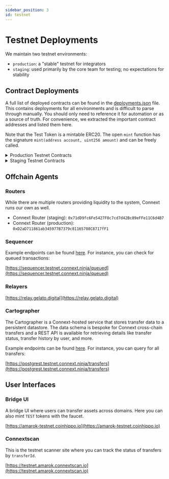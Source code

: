 ```yaml
---
sidebar_position: 3 
id: testnet
---
```


# Testnet Deployments

We maintain two testnet environments:
- `production`: a "stable" testnet for integrators
- `staging`: used primarily by the core team for testing; no expectations for stability

## Contract Deployments

A full list of deployed contracts can be found in the [deployments.json](https://github.com/connext/nxtp/blob/main/packages/deployments/contracts/deployments.json) file. This contains deployments for all environments and is difficult to parse through manually. You should only need to reference it for automation or as a source of truth. For convenience, we extracted the important contract addresses and listed them here.

Note that the Test Token is a mintable ERC20. The open `mint` function has the signature `mint(address account, uint256 amount)` and can be freely called.

<details>

  <summary>Production Testnet Contracts</summary>

  ### Goerli 
  
  Domain ID: 1735353714

  <table>
    <tbody>
      <tr>
        <th>Core Contract</th>
        <th>Address</th>
      </tr>
      <tr>
        <td>
          <a href="https://louper.dev/diamond/0x99A784d082476E551E5fc918ce3d849f2b8e89B6?network=goerli">
            Connext
          </a>
        </td>
        <td>0x99A784d082476E551E5fc918ce3d849f2b8e89B6</td>
      </tr>
    </tbody>
  </table>

   <table>
    <tbody> 
      <tr>
        <th>Asset Contract</th>
        <th>Address</th>
        <th>Flavor</th>
      </tr>
      <tr>
        <td>
          <a href="https://goerli.etherscan.io/address/0x7ea6eA49B0b0Ae9c5db7907d139D9Cd3439862a1">
            TEST
          </a>
        </td>
        <td>0x7ea6eA49B0b0Ae9c5db7907d139D9Cd3439862a1</td>
        <td>Canonical</td>
      </tr>
      <tr>
        <td>
          <a href="https://goerli.etherscan.io/address/0xB4FBF271143F4FBf7B91A5ded31805e42b2208d6">
            WETH
          </a>
        </td>
        <td>0xB4FBF271143F4FBf7B91A5ded31805e42b2208d6</td>
        <td>Canonical</td>
      </tr>
    </tbody>
  </table>

  <br />

  ### Optimism-Goerli

  Domain ID: 1735356532

  <table>
    <tbody>
      <tr>
        <th>Core Contract</th>
        <th>Address</th>
      </tr>
      <tr>
        <td>
          <a href="https://goerli-optimism.etherscan.io/address/0x705791AD27229dd4CCf41b6720528AfE1bcC2910">
            Connext
          </a>
        </td>
        <td>0x705791AD27229dd4CCf41b6720528AfE1bcC2910</td>
      </tr>
    </tbody>
  </table>

  <table>
    <tbody>
      <tr>
        <th>Asset Contract</th>
        <th>Address</th>
        <th>Flavor</th>
      </tr>
      <tr>
        <td>
          <a href="https://goerli-optimism.etherscan.io/address/0x68db1c8d85c09d546097c65ec7dcbff4d6497cbf">
            TEST
          </a>
        </td>
        <td>0x68Db1c8d85C09d546097C65ec7DCBFF4D6497CbF</td>
        <td>Local/Adopted</td>
      </tr>
      <tr>
        <td>
          <a href="https://goerli-optimism.etherscan.io/address/0x39b061b7e41de8b721f9aeceb6b3f17ecb7ba63e">
            nextWETH
          </a>
        </td>
        <td>0x39B061B7e41DE8B721f9aEcEB6b3f17ECB7ba63E</td>
        <td>Local</td>
      </tr>
      <tr>
        <td>
          <a href="https://goerli-optimism.etherscan.io/address/0x74c6FD7D2Bc6a8F0Ebd7D78321A95471b8C2B806">
            WETH
          </a>
        </td>
        <td>0x74c6FD7D2Bc6a8F0Ebd7D78321A95471b8C2B806</td>
        <td>Adopted</td>
      </tr>
    </tbody>
  </table>

  ### Mumbai

  Domain ID: 9991

  <table>
    <tbody>
      <tr>
        <th>Core Contract</th>
        <th>Address</th>
      </tr>
      <tr>
        <td>
          <a href="https://louper.dev/diamond/0xfeBBcfe9a88aadefA6e305945F2d2011493B15b4?network=mumbai">
            Connext
          </a>
        </td>
        <td>0xfeBBcfe9a88aadefA6e305945F2d2011493B15b4</td>
      </tr>
    </tbody>
  </table>

  <table>
    <tbody>
      <tr>
        <th>Asset Contract</th>
        <th>Address</th>
        <th>Flavor</th>
      </tr>
      <tr>
        <td>
          <a href="https://mumbai.polygonscan.com/address/0xeDb95D8037f769B72AAab41deeC92903A98C9E16">
            TEST
          </a>
        </td>
        <td>0xeDb95D8037f769B72AAab41deeC92903A98C9E16</td>
        <td>Local/Adopted</td>
      </tr>
      <tr>
        <td>
          <a href="https://mumbai.polygonscan.com/address/0x1E5341E4b7ed5D0680d9066aac0396F0b1bD1E69">
            nextWETH
          </a>
        </td>
        <td>0x1E5341E4b7ed5D0680d9066aac0396F0b1bD1E69</td>
        <td>Local</td>
      </tr>
      <tr>
        <td>
          <a href="https://mumbai.polygonscan.com/address/0xFD2AB41e083c75085807c4A65C0A14FDD93d55A9">
            WETH
          </a>
        </td>
        <td>0xFD2AB41e083c75085807c4A65C0A14FDD93d55A9</td>
        <td>Adopted</td>
      </tr>
    </tbody>
  </table>

</details>


<details>

  <summary>Staging Testnet Contracts</summary>

  ### Goerli

  Domain ID: 1735353714

  <table>
    <tbody>
      <tr>
        <th>Core Contract</th>
        <th>Address</th>
      </tr>
      <tr>
        <td>
          <a href="https://louper.dev/diamond/0x4cF721d0e2907a2f175C793Fc49A94A5F5bB2838?network=goerli">
            Connext
          </a>
        </td>
        <td>0x4cF721d0e2907a2f175C793Fc49A94A5F5bB2838</td>
      </tr>
    </tbody>
  </table>

  <table>
    <tbody>
      <tr>
        <th>Asset Contract</th>
        <th>Address</th>
        <th>Flavor</th>
      </tr>
      <tr>
        <td>
          <a href="https://goerli.etherscan.io/address/0x7ea6eA49B0b0Ae9c5db7907d139D9Cd3439862a1">
            TEST
          </a>
        </td>
        <td>0x7ea6eA49B0b0Ae9c5db7907d139D9Cd3439862a1</td>
        <td>Canonical</td>
      </tr>
      <tr>
        <td>
          <a href="https://goerli.etherscan.io/address/0xB4FBF271143F4FBf7B91A5ded31805e42b2208d6">
            WETH
          </a>
        </td>
        <td>0xB4FBF271143F4FBf7B91A5ded31805e42b2208d6</td>
        <td>Canonical</td>
      </tr>
    </tbody>
  </table>

  <br />

  ### Optimism-Goerli

  Domain ID: 1735356532 

  <table>
    <tbody>
      <tr>
        <th>Core Contract</th>
        <th>Address</th>
      </tr>
      <tr>
        <td>
          <a href="https://goerli-optimism.etherscan.io/address/0x457355cc325128A8f01D5BeD27f3aCaDD76EE90a">
            Connext
          </a>
        </td>
        <td>0x457355cc325128A8f01D5BeD27f3aCaDD76EE90a</td>
      </tr>
    </tbody>
  </table>

  <table>
    <tbody>
      <tr>
        <th>Asset Contract</th>
        <th>Address</th>
        <th>Flavor</th>
      </tr>
      <tr>
        <td>
          <a href="https://goerli-optimism.etherscan.io/address/0x68Db1c8d85C09d546097C65ec7DCBFF4D6497CbF">
            TEST
          </a>
        </td>
        <td>0x68Db1c8d85C09d546097C65ec7DCBFF4D6497CbF</td>
        <td>Local/Adopted</td>
      </tr>
      <tr>
        <td>
          <a href="https://goerli-optimism.etherscan.io/address/0x39B061B7e41DE8B721f9aEcEB6b3f17ECB7ba63E">
            nextWETH
          </a>
        </td>
        <td>0x39B061B7e41DE8B721f9aEcEB6b3f17ECB7ba63E</td>
        <td>Local</td>
      </tr>
      <tr>
        <td>
          <a href="https://goerli-optimism.etherscan.io/address/0x74c6FD7D2Bc6a8F0Ebd7D78321A95471b8C2B806">
            WETH
          </a>
        </td>
        <td>0x74c6FD7D2Bc6a8F0Ebd7D78321A95471b8C2B806</td>
        <td>Adopted</td>
      </tr>
    </tbody>
  </table>

  ### Mumbai

  Domain ID: 9991

  <table>
    <tbody>
      <tr>
        <th>Core Contract</th>
        <th>Address</th>
      </tr>
      <tr>
        <td>
          <a href="https://louper.dev/diamond/0xDa7c13353A9213FB9aE870aD38d6DeC1Cca20FA9?network=mumbai">
            Connext
          </a>
        </td>
        <td>0xDa7c13353A9213FB9aE870aD38d6DeC1Cca20FA9</td>
      </tr>
    </tbody>
  </table>

  <table>
    <tbody>
      <tr>
        <th>Asset Contract</th>
        <th>Address</th>
        <th>Flavor</th>
      </tr>
      <tr>
        <td>
          <a href="https://mumbai.polygonscan.com/address/0xeDb95D8037f769B72AAab41deeC92903A98C9E16">
            TEST
          </a>
        </td>
        <td>0xeDb95D8037f769B72AAab41deeC92903A98C9E16</td>
        <td>Local/Adopted</td>
      </tr>
      <tr>
        <td>
          <a href="https://mumbai.polygonscan.com/address/0x1E5341E4b7ed5D0680d9066aac0396F0b1bD1E69">
            nextWETH
          </a>
        </td>
        <td>0x1E5341E4b7ed5D0680d9066aac0396F0b1bD1E69</td>
        <td>Local</td>
      </tr>
      <tr>
        <td>
          <a href="https://mumbai.polygonscan.com/address/0x4DfAe612aaCB5b448C12A591cD0879bFa2e51d62">
            WETH
          </a>
        </td>
        <td>0x4DfAe612aaCB5b448C12A591cD0879bFa2e51d62</td>
        <td>Adopted</td>
      </tr>
    </tbody>
  </table>

</details>

## Offchain Agents

### Routers

While there are multiple routers providing liquidity to the system, Connext runs our own as well.

- Connext Router (staging): `0x71dD9fc6Fe5427F0c7cd7d42Bc89eFFe11C6d4B7`
- Connext Router (production): `0xD2aD711861ab345977B7379c81165708C8717fF1`
### Sequencer

Example endpoints can be found [here](https://github.com/connext/nxtp/blob/c694958e51b9f81cc100260d0776788276303087/packages/agents/sequencer/example.http#L15). For instance, you can check for queued transactions:

[https://sequencer.testnet.connext.ninja/queued](https://sequencer.testnet.connext.ninja/queued)

### Relayers

[https://relay.gelato.digital](https://relay.gelato.digital)

### Cartographer

The Cartographer is a Connext-hosted service that stores transfer data to a persistent datastore. The data schema is bespoke for Connext cross-chain transfers and a REST API is available for retrieving details like transfer status, transfer history by user, and more.

Example endpoints can be found [here](https://github.com/connext/nxtp/blob/c694958e51b9f81cc100260d0776788276303087/packages/agents/cartographer/api/example.http). For instance, you can query for all transfers: 

[https://postgrest.testnet.connext.ninja/transfers](https://postgrest.testnet.connext.ninja/transfers)


## User Interfaces

### Bridge UI

A bridge UI where users can transfer assets across domains. Here you can also mint `TEST` tokens with the faucet.

[https://amarok-testnet.coinhippo.io](https://amarok-testnet.coinhippo.io)

### Connextscan

This is the testnet scanner site where you can track the status of transfers by `transferId`. 

[https://testnet.amarok.connextscan.io](https://testnet.amarok.connextscan.io)
